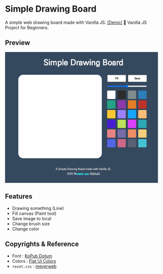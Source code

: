 # Simple Drawing Board

A simple web drawing board made with Vanilla JS. [[Demo]](https://coach-oox.github.io/simple-drawing-board/)
🎈 Vanilla JS Project for Beginners.

## Preview

![](./preview.png)

## Features

-   Drawing something (Line)
-   Fill canvas (Paint tool)
-   Save image to local
-   Change brush size
-   Change color

## Copyrights & Reference

-   Font : [KoPub Dotum](http://www.kopus.org/biz/electronic/font.aspx)
-   Colors : [Flat UI Colors](https://flatuicolors.com/)
-   `reset.css` : [meyerweb](https://meyerweb.com/eric/tools/css/reset/)
